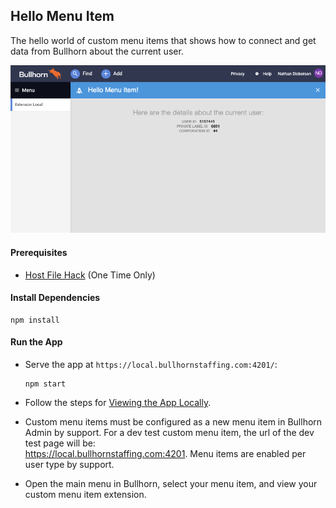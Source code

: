 ## Hello Menu Item

The hello world of custom menu items that shows how to connect and get data from Bullhorn about the current user.

![Screenshot](../doc_files/hello-menu-item.png)

#### Prerequisites

 * [Host File Hack](../README.md#prerequisites) (One Time Only)

#### Install Dependencies

```npm
npm install
```

#### Run the App

 *  Serve the app at `https://local.bullhornstaffing.com:4201/`:

    ```npm
    npm start
    ```

 * Follow the steps for [Viewing the App Locally](../README.md#viewing-the-app).

 * Custom menu items must be configured as a new menu item in Bullhorn Admin by support. 
   For a dev test custom menu item, the url of the dev test page will be:  
   https://local.bullhornstaffing.com:4201. Menu items are enabled per user type by support.
 
 * Open the main menu in Bullhorn, select your menu item, and view your custom menu item extension.
